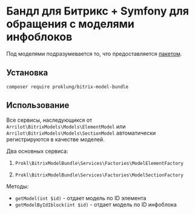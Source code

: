 # Бандл для Битрикс + Symfony для обращения с моделями инфоблоков

Под моделями подразумевается то, что предоставляется [пакетом](https://github.com/arrilot/bitrix-models).

## Установка

`composer require proklung/bitrix-model-bundle`

## Использование

Все сервисы, наследующикся от `Arrilot\BitrixModels\Models\ElementModel` или `Arrilot\BitrixModels\Models\SectionModel`
автоматически регистрируются в качестве моделей.

Два основных сервиса:

1) `Prokl\BitrixModelBundle\Services\Factories\ModelElementFactory`

2) `Prokl\BitrixModelBundle\Services\Factories\ModelSectionFactory`

Методы:

- `getModel(int $id)` - отдает модель по ID элемента  
- `getModelByIdIblock(int $id)` - отдает модель по ID инфоблока  
